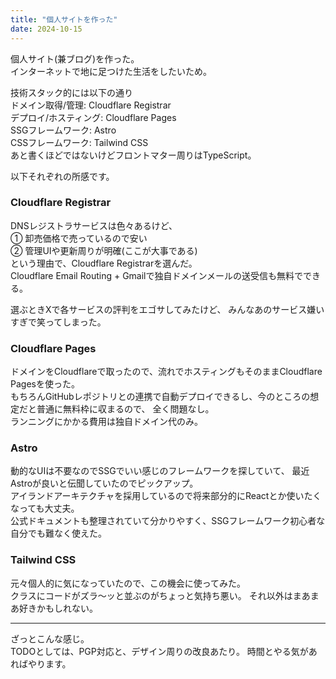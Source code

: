 ```yaml
---
title: "個人サイトを作った"
date: 2024-10-15
---
```


個人サイト(兼ブログ)を作った。<br>
インターネットで地に足つけた生活をしたいため。

技術スタック的には以下の通り<br>
ドメイン取得/管理: Cloudflare Registrar<br>
デプロイ/ホスティング: Cloudflare Pages<br>
SSGフレームワーク: Astro<br>
CSSフレームワーク: Tailwind CSS<br>
あと書くほどではないけどフロントマター周りはTypeScript。

以下それぞれの所感です。

### Cloudflare Registrar

DNSレジストラサービスは色々あるけど、<br>
① 卸売価格で売っているので安い<br>
② 管理UIや更新周りが明確(ここが大事である)<br>
という理由で、Cloudflare Registrarを選んだ。<br>
Cloudflare Email Routing + Gmailで独自ドメインメールの送受信も無料でできる。<br>

選ぶときXで各サービスの評判をエゴサしてみたけど、
みんなあのサービス嫌いすぎで笑ってしまった。

### Cloudflare Pages
ドメインをCloudflareで取ったので、流れでホスティングもそのままCloudflare
Pagesを使った。<br>
もちろんGitHubレポジトリとの連携で自動デプロイできるし、今のところの想定だと普通に無料枠に収まるので、
全く問題なし。<br>
ランニングにかかる費用は独自ドメイン代のみ。

### Astro
動的なUIは不要なのでSSGでいい感じのフレームワークを探していて、
最近Astroが良いと伝聞していたのでピックアップ。<br>
アイランドアーキテクチャを採用しているので将来部分的にReactとか使いたくなっても大丈夫。<br>
公式ドキュメントも整理されていて分かりやすく、SSGフレームワーク初心者な自分でも難なく使えた。

### Tailwind CSS
元々個人的に気になっていたので、この機会に使ってみた。<br>
クラスにコードがズラ〜ッと並ぶのがちょっと気持ち悪い。
それ以外はまあまあ好きかもしれない。

---
ざっとこんな感じ。<br>
TODOとしては、PGP対応と、デザイン周りの改良あたり。
時間とやる気があればやります。
